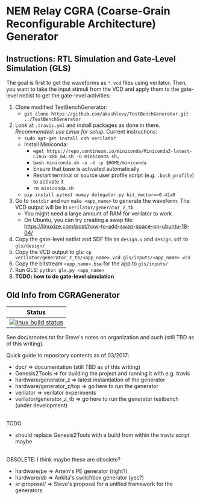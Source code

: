 # NEM Relay CGRA (Coarse-Grain Reconfigurable Architecture) Generator

## Instructions: RTL Simulation and Gate-Level Simulation (GLS)

The goal is first to get the waveforms as `*.vcd` files using verilator.
Then, you want to take the input stimuli from the VCD and apply them to the gate-level netlist to get the gate-level activities:
1. Clone modified TestBenchGenerator:
    - `git clone https://github.com/akashlevy/TestBenchGenerator.git ../TestBenchGenerator`
2. Look at `.travis.yml` and install packages as done in there. *Recommended: use Linux for setup.* Current instructions:
    - `sudo apt-get install csh verilator`
    - Install Miniconda:
        - `wget https://repo.continuum.io/miniconda/Miniconda3-latest-Linux-x86_64.sh -O miniconda.sh;`
        - `bash miniconda.sh -u -b -p $HOME/miniconda`
        - Ensure that base is activated automatically
        - Restart terminal or source user profile script (e.g. `.bash_profile`) to activate it
        - `rm miniconda.sh`
    - `pip install pytest numpy delegator.py bit_vector==0.42a0`
3. Go to `testdir` and run `make <app_name>` to generate the waveform. The VCD output will be in `verilator/generator_z_tb`
    - You might need a large amount of RAM for verilator to work
    - On Ubuntu, you can try creating a swap file: https://linuxize.com/post/how-to-add-swap-space-on-ubuntu-18-04/
4. Copy the gate-level netlist and SDF file as `design.v` and `design.sdf` to `gls/design/`
5. Copy the VCD output to gls: `cp verilator/generator_z_tb/<app_name>.vcd gls/inputs/<app_name>.vcd`
6. Copy the bitstream `<app_name>.bsa` for the app to `gls/inputs/`
7. Run GLS: `python gls.py <app_name>`
8. **TODO: how to do gate-level simulation**

## Old Info from CGRAGenerator

| Status                       |
|------------------------------|
| [![linux build status][1]][2]|

[1]: https://travis-ci.org/StanfordAHA/CGRAGenerator.svg?branch=master
[2]: https://travis-ci.org/StanfordAHA/CGRAGenerator

See doc/srnotes.txt for Steve's notes on organization and such
(still TBD as of this writing).

Quick guide to repository contents as of 03/2017:
* doc/ => documentation (still TBD as of this writing)
* Genesis2Tools => for building the project and running it with e.g. travis
* hardware/generator_z => latest instantiation of the generator
* hardware/generator_z/top => go here to run the generator
* verilator => verilator experiments
* verilator/generator_z_tb => go here to run the generator testbench (under development)
<br/><br/>

TODO
* should replace Genesis2Tools with a build from within the travis script maybe
<br/><br/>


OBSOLETE: I think maybe these are obsolete?
* hardware/pe => Artem's PE generator (right?)
* hardware/sb => Ankita's switchbox generator (yes?)
* sr-proposal/ => Steve's proposal for a unified framework for the generators

